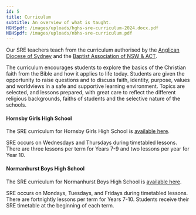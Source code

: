 ```yaml
---
id: 5
title: Curriculum
subtitle: An overview of what is taught.
HGHSpdf: /images/uploads/hghs-sre-curriculum-2024.docx.pdf
NBHSpdf: /images/uploads/nbhs-sre-curriculum.pdf
---
```

Our SRE teachers teach from the curriculum authorised by the [Anglican Diocese of Sydney](https://whysre.com.au/sre-curriculum/cep-curriculum-overview/) and the [Baptist Association of NSW & ACT](https://nswactbaptists.org.au/authorised-sre-curriculum/). 

The curriculum encourages students to explore the basics of the Christian faith from the Bible and how it applies to life today. Students are given the opportunity to raise questions and to discuss faith, identity, purpose, values and worldviews in a safe and supportive learning environment. Topics are selected, and lessons prepared, with great care to reflect the different religious backgrounds, faiths of students and the selective nature of the schools.

#### Hornsby Girls High School

The SRE curriculum for Hornsby Girls High School is [available here](#HGHS_CURRICULUM).

SRE occurs on Wednesdays and Thursdays during timetabled lessons. There are three lessons per term for Years 7-9 and two lessons per year for Year 10. 

#### Normanhurst Boys High School

The SRE curriculum for Normanhurst Boys High School is [available here](#NBHS_CURRICULUM).

SRE occurs on Mondays, Tuesdays, and Fridays during timetabled lessons. There are fortnightly lessons per term for Years 7-10. Students receive their SRE timetable at the beginning of each term.
